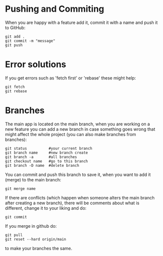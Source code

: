 # Pushing and Commiting

When you are happy with a feature add it, commit it with a name and push it to GitHub:

    git add .
    git commit -m "message"
    git push


# Error solutions

If you get errors such as 'fetch first' or 'rebase' these might help:

    git fetch
    git rebase


# Branches

The main app is located on the main branch, when you are working on a new feature you can add a new branch in case something goes wrong that might affect the whole project (you can also make branches from branches):

    git status          #your current branch
    git branch name     #new branch create
    git branch -a       #all branches
    git checkout name   #go to this branch
    git branch -D name  #delete branch

You can commit and push this branch to save it, when you want to add it (merge) to the main branch:
    
    git merge name

If there are conflicts (which happen when someone alters the main branch after creating a new branch), there will be comments about what is different, change it to your liking and do:

    git commit

If you merge in github do: 

    git pull
    git reset --hard origin/main

to make your branches the same.